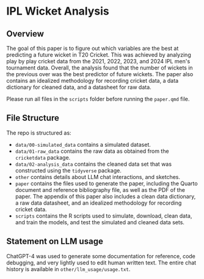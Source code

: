# IPL Wicket Analysis

## Overview

The goal of this paper is to figure out which variables are the best at predicting a future wicket in T20 Cricket. This was achieved by analyzing play by play cricket data from the 2021, 2022, 2023, and 2024 IPL men's tournament data. Overall, the analysis found that the number of wickets in the previous over was the best predictor of future wickets. The paper also contains an idealized methodology for recording cricket data, a data dictionary for cleaned data, and a datasheet for raw data.

Please run all files in the `scripts` folder before running the `paper.qmd` file.

## File Structure

The repo is structured as:

- `data/00-simulated_data` contains a simulated dataset.
- `data/01-raw_data` contains the raw data as obtained from the `cricketdata` package.
-   `data/02-analysis_data` contains the cleaned data set that was constructed using the `tidyverse` package.
-   `other` contains details about LLM chat interactions, and sketches.
-   `paper` contains the files used to generate the paper, including the Quarto document and reference bibliography file, as well as the PDF of the paper. The appendix of this paper also includes a clean data dictionary, a raw data datasheet, and an idealized methodology for recording cricket data. 
-   `scripts` contains the R scripts used to simulate, download, clean data, and train the models, and test the simulated and cleaned data sets.


## Statement on LLM usage

ChatGPT-4 was used to generate some documentation for reference, code debugging, and very lightly used to edit human written text. The entire chat history is available in `other/llm_usage/usage.txt`.